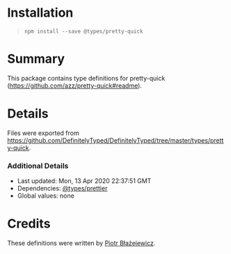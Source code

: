 # Installation
> `npm install --save @types/pretty-quick`

# Summary
This package contains type definitions for pretty-quick (https://github.com/azz/pretty-quick#readme).

# Details
Files were exported from https://github.com/DefinitelyTyped/DefinitelyTyped/tree/master/types/pretty-quick.

### Additional Details
 * Last updated: Mon, 13 Apr 2020 22:37:51 GMT
 * Dependencies: [@types/prettier](https://npmjs.com/package/@types/prettier)
 * Global values: none

# Credits
These definitions were written by [Piotr Błażejewicz](https://github.com/peterblazejewicz).
